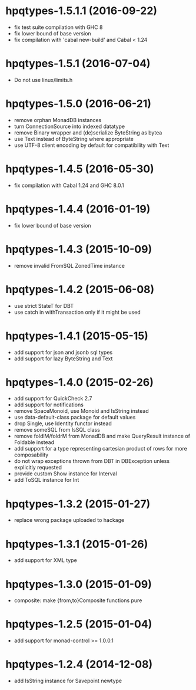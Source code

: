 # hpqtypes-1.5.1.1 (2016-09-22)
* fix test suite compilation with GHC 8
* fix lower bound of base version
* fix compilation with 'cabal new-build' and Cabal < 1.24

# hpqtypes-1.5.1 (2016-07-04)
* Do not use linux/limits.h

# hpqtypes-1.5.0 (2016-06-21)
* remove orphan MonadDB instances
* turn ConnectionSource into indexed datatype
* remove Binary wrapper and (de)serialize ByteString as bytea
* use Text instead of ByteString where appropriate
* use UTF-8 client encoding by default for compatibility with Text

# hpqtypes-1.4.5 (2016-05-30)
* fix compilation with Cabal 1.24 and GHC 8.0.1

# hpqtypes-1.4.4 (2016-01-19)
* fix lower bound of base version

# hpqtypes-1.4.3 (2015-10-09)
* remove invalid FromSQL ZonedTime instance

# hpqtypes-1.4.2 (2015-06-08)
* use strict StateT for DBT
* use catch in withTransaction only if it might be used

# hpqtypes-1.4.1 (2015-05-15)
* add support for json and jsonb sql types
* add support for lazy ByteString and Text

# hpqtypes-1.4.0 (2015-02-26)
* add support for QuickCheck 2.7
* add support for notifications
* remove SpaceMonoid, use Monoid and IsString instead
* use data-default-class package for default values
* drop Single, use Identity functor instead
* remove someSQL from IsSQL class
* remove foldlM/foldrM from MonadDB and make QueryResult instance of Foldable instead
* add support for a type representing cartesian product of rows for more composability
* do not wrap exceptions thrown from DBT in DBException unless explicitly requested
* provide custom Show instance for Interval
* add ToSQL instance for Int

# hpqtypes-1.3.2 (2015-01-27)
* replace wrong package uploaded to hackage

# hpqtypes-1.3.1 (2015-01-26)
* add support for XML type

# hpqtypes-1.3.0 (2015-01-09)
* composite: make {from,to}Composite functions pure

# hpqtypes-1.2.5 (2015-01-04)
* add support for monad-control >= 1.0.0.1

# hpqtypes-1.2.4 (2014-12-08)
* add IsString instance for Savepoint newtype
